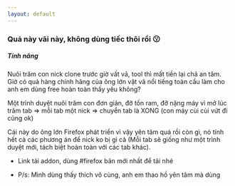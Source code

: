 ```yaml
---
layout: default
---
```

### [](#header-3)Quả này vãi này, không dùng tiếc thôi rồi 😗

##### [](#header-5)Tính năng

Nuôi trăm con nick clone trước giờ vất vả, tool thì mất tiền lại chả an tâm. Giờ có quả hàng chính hãng của ông lớn vật vã nổi tiếng toàn cầu làm cho anh em dùng free hoàn toàn thấy yêu không?

Một trình duyệt nuôi trăm con đơn giản, đỡ tốn ram, đỡ nặng máy vì mở lúc trăm tab => mỗi tab một nick => chuyển tab là XONG (con máy cùi cùi vứt đi cũng ok)

Cái này do ông lớn Firefox phát triển vì vậy yên tâm quá rồi còn gì, nó tính hết cả các phương án để nick ko bị gì cả (Mỗi tab sẽ giống như một trình duyệt mới, tách biệt hoàn toàn với các tab khác).



*   Link tải addon, dùng #firefox bản mới nhất để tải nhé

*   P/s: Mình dùng thấy thích vô cùng, anh em thao hồ yên tâm mà dùng
